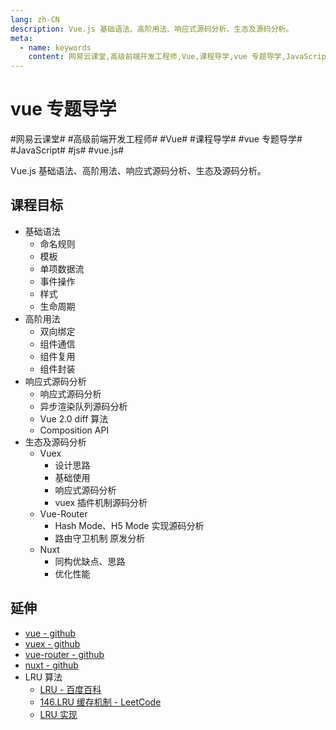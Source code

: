 ```yaml
---
lang: zh-CN
description: Vue.js 基础语法、高阶用法、响应式源码分析、生态及源码分析。
meta:
  - name: keywords
    content: 网易云课堂,高级前端开发工程师,Vue,课程导学,vue 专题导学,JavaScript,js,vue.js
---
```


# vue 专题导学

\#网易云课堂#
\#高级前端开发工程师#
\#Vue#
\#课程导学#
\#vue 专题导学#
\#JavaScript#
\#js#
\#vue.js#

Vue.js 基础语法、高阶用法、响应式源码分析、生态及源码分析。

## 课程目标

* 基础语法
  * 命名规则
  * 模板
  * 单项数据流
  * 事件操作
  * 样式
  * 生命周期
* 高阶用法
  * 双向绑定
  * 组件通信
  * 组件复用
  * 组件封装
* 响应式源码分析
  * 响应式源码分析
  * 异步渲染队列源码分析
  * Vue 2.0 diff 算法
  * Composition API
* 生态及源码分析
  * Vuex
    * 设计思路
    * 基础使用
    * 响应式源码分析
    * vuex 插件机制源码分析
  * Vue-Router
    * Hash Mode、H5 Mode 实现源码分析
    * 路由守卫机制 原发分析
  * Nuxt
    * 同构优缺点、思路
    * 优化性能

## 延伸

* [vue - github](https://github.com/vuejs/vue)
* [vuex - github](https://github.com/vuejs/vuex)
* [vue-router - github](https://github.com/vuejs/vue-router)
* [nuxt - github](https://github.com/nuxt/nuxt.js)
* LRU 算法
  * [LRU - 百度百科](https://baike.baidu.com/item/LRU)
  * [146.LRU 缓存机制 - LeetCode](https://leetcode-cn.com/problems/lru-cache/solution/lru-huan-cun-ji-zhi-by-leetcode/)
  * [LRU 实现](https://github.com/isaacs/node-lru-cache)